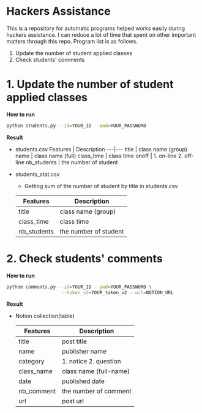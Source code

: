 # Hackers Assistance

This is a repository for automatic programs helped works easily during hackers assistance. I can reduce a lot of time that spent on other important matters through this repo. Program list is as follows.

1. Update the number of student applied classes
2. Check students' comments 


# 1. Update the number of student applied classes

**How to run**
```bash
python students.py --id=YOUR_ID --pwd=YOUR_PASSWORD
```

**Result**
- students.csv
    Features | Description
    ---|---
    title | class name (group)
    name | class name (full)
    class_time | class time
    onoff | 1. on-line 2. off-line
    nb_students | the number of student

- students_stat.csv
    - Getting sum of the number of student by title in students.csv

    Features | Description
    ---|---
    title | class name (group)
    class_time | class time
    nb_students | the number of student



# 2. Check students' comments

**How to run**
```bash
python comments.py --id=YOUR_ID --pwd=YOUR_PASSWORD \
                    --token_v2=YOUR_token_v2 --url=NOTION_URL
```

**Result**
- Notion collection(table)

    Features | Description
    ---|---
    title | post title
    name | publisher name
    category | 1. notice 2. question
    class_name | class name (full-name)
    date | published date
    nb_comment | the number of comment
    url  | post url